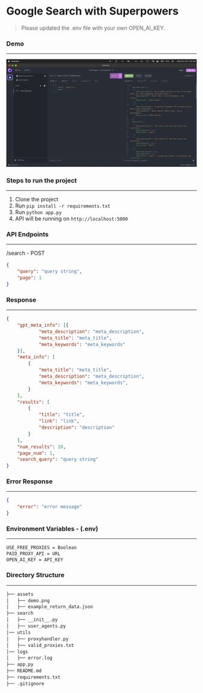 
# Google Search with Superpowers 

> Please updated the .env file with your own OPEN_AI_KEY.

### Demo
---
![Demo](assets/demo.png)

### Steps to run the project
---
1. Clone the project
2. Run `pip install -r requirements.txt`
3. Run `python app.py`
4. API will be running on `http://localhost:5000`

### API Endpoints
---
/search - POST
``` json
{
    "query": "query string",
    "page": 1
}
```

### Response
---
```json
{   
    "gpt_meta_info": [{
			"meta_description": "meta_description",
            "meta_title": "meta_title",
            "meta_keywords": "meta_keywords"
    }],
	"meta_info": [
        {
            "meta_title": "meta_title",
            "meta_description": "meta_description",
            "meta_keywords": "meta_keywords",
        }
    ],
    "results": [
        {
            "title": "title",
            "link": "link",
            "description": "description"
        }
    ],
    "num_results": 10,
    "page_num": 1,
    "search_query": "query string"
}
```

### Error Response
---
```json
{
    "error": "error message"
}
```

### Environment Variables  - (.env)
---
```env
USE_FREE_PROXIES = Boolean
PAID_PROXY_API = URL
OPEN_AI_KEY = API_KEY
```

### Directory Structure
---
```bash
├── assets
│   ├── demo.png
│   ├── example_return_data.json
├── search
│   ├── __init__.py
│   ├── user_agents.py
│── utils
│   ├── proxyhandler.py
│   ├── valid_proxies.txt
│── logs
│   ├── error.log
├── app.py
├── README.md
├── requirements.txt
├── .gitignore
```
